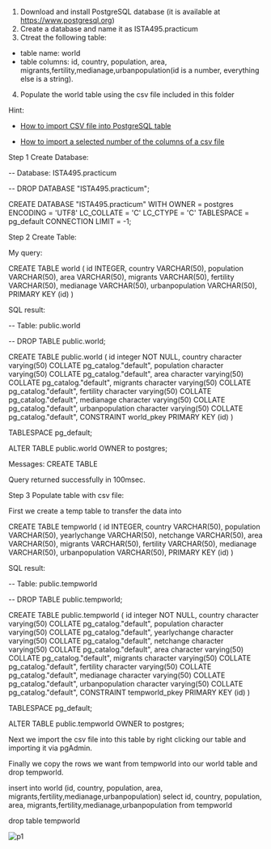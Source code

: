 1. Download and install PostgreSQL database (it is available at https://www.postgresql.org)
2. Create a database and name it as ISTA495.practicum
3. Ctreat the following table:
  - table name: world
  - table columns: id, country, population, area, migrants,fertility,medianage,urbanpopulation(id is a number, everything else is a string).
4. Populate the world table using the csv file included in this folder

Hint:

* [How to import CSV file into PostgreSQL table](https://www.postgresqltutorial.com/import-csv-file-into-posgresql-table/)

* [How to import a selected number of the columns of a csv file](https://stackoverflow.com/questions/12618232/copy-a-few-of-the-columns-of-a-csv-file-into-a-table/49906327)


Step 1 Create Database:

-- Database: ISTA495.practicum

-- DROP DATABASE "ISTA495.practicum";

CREATE DATABASE "ISTA495.practicum"
    WITH
    OWNER = postgres
    ENCODING = 'UTF8'
    LC_COLLATE = 'C'
    LC_CTYPE = 'C'
    TABLESPACE = pg_default
    CONNECTION LIMIT = -1;



Step 2 Create Table:

My query:

CREATE TABLE world (
    id INTEGER,
    country VARCHAR(50),
    population VARCHAR(50),
    area VARCHAR(50),
    migrants VARCHAR(50),
    fertility VARCHAR(50),
    medianage VARCHAR(50),
    urbanpopulation VARCHAR(50),
    PRIMARY KEY (id)
)

SQL result:

-- Table: public.world

-- DROP TABLE public.world;

CREATE TABLE public.world
(
    id integer NOT NULL,
    country character varying(50) COLLATE pg_catalog."default",
    population character varying(50) COLLATE pg_catalog."default",
    area character varying(50) COLLATE pg_catalog."default",
    migrants character varying(50) COLLATE pg_catalog."default",
    fertility character varying(50) COLLATE pg_catalog."default",
    medianage character varying(50) COLLATE pg_catalog."default",
    urbanpopulation character varying(50) COLLATE pg_catalog."default",
    CONSTRAINT world_pkey PRIMARY KEY (id)
)

TABLESPACE pg_default;

ALTER TABLE public.world
    OWNER to postgres;

Messages:
CREATE TABLE

Query returned successfully in 100msec.



Step 3 Populate table with csv file:


First we create a temp table to transfer the data into

CREATE TABLE tempworld (
    id INTEGER,
    country VARCHAR(50),
    population VARCHAR(50),
    yearlychange VARCHAR(50),
    netchange VARCHAR(50),
    area VARCHAR(50),
    migrants VARCHAR(50),
    fertility VARCHAR(50),
    medianage VARCHAR(50),
    urbanpopulation VARCHAR(50),
    PRIMARY KEY (id)
)

SQL result:

-- Table: public.tempworld

-- DROP TABLE public.tempworld;

CREATE TABLE public.tempworld
(
    id integer NOT NULL,
    country character varying(50) COLLATE pg_catalog."default",
    population character varying(50) COLLATE pg_catalog."default",
    yearlychange character varying(50) COLLATE pg_catalog."default",
    netchange character varying(50) COLLATE pg_catalog."default",
    area character varying(50) COLLATE pg_catalog."default",
    migrants character varying(50) COLLATE pg_catalog."default",
    fertility character varying(50) COLLATE pg_catalog."default",
    medianage character varying(50) COLLATE pg_catalog."default",
    urbanpopulation character varying(50) COLLATE pg_catalog."default",
    CONSTRAINT tempworld_pkey PRIMARY KEY (id)
)

TABLESPACE pg_default;

ALTER TABLE public.tempworld
    OWNER to postgres;


Next we import the csv file into this table by right clicking our
table and importing it via pgAdmin.

Finally we copy the rows we want from tempworld into our world table
and drop tempworld.

insert into world (id, country, population, area, migrants,fertility,medianage,urbanpopulation)
select id, country, population, area, migrants,fertility,medianage,urbanpopulation
from tempworld

drop table tempworld

![p1](/Users/petervukasin/Desktop/ISTA495/ISTA495/practicum/week-1/images/p1.png)